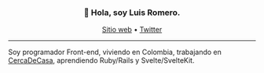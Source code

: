 <h3 align="center">👋 Hola, soy Luis Romero.</h3>

<p align="center">
  <a href="https://luisromero.co/">Sitio web</a> •
  <a href="https://twitter.com/luiscobot">Twitter</a>
</p>

---

Soy programador Front-end, viviendo en Colombia, trabajando en [CercaDeCasa](https://cercadecasa.co/), aprendiendo Ruby/Rails y Svelte/SvelteKit.
